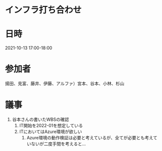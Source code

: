 # インフラ打ち合わせ

# 日時
2021-10-13 17:00-18:00

# 参加者

揚田、見富、藤井、伊藤、アルファ）宮本、谷本、小林、杉山

# 議事

1. 谷本さんの書いたWBSの確認
   1. IT開始を2022-01を想定している
   2. ITにおいてはAzure環境が欲しい
      1. Azure環境の動作検証は必要と考えているが、全てが必要とも考えていないが二度手間を考えると…